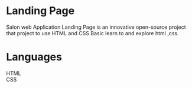 
 # Landing Page 

 Salon web Application Landing Page  is an innovative open-source project that project to use HTML and CSS Basic learn to and explore html ,css.

 # Languages
 HTML <br>
 CSS
